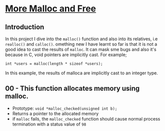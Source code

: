 # <ins>More Malloc and Free</ins>

## Introduction
In this project I dive into the `malloc()` function and also into its relatives, i.e `realloc()` and `calloc()`. omething new I have learnt so far is that it is not a good idea to cast the results of `malloc`. It can mask sme bugs and also it's because in C, void pointers are implicitly cast. For example;
```
int *users = malloc(length * sizeof *users);
```
In this example, the results of malloca are implicitly cast to an integer type.

## 00 - This function allocates memory using malloc.
- Prototype: `void *malloc_checked(unsigned int b);`
- Returns a pointer to the allocated memory
- if `malloc` fails, the `malloc_checked` function should cause normal process termination with a status value of `98`